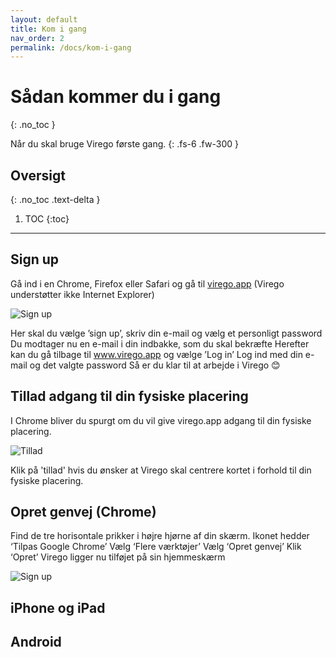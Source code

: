 ```yaml
---
layout: default
title: Kom i gang
nav_order: 2
permalink: /docs/kom-i-gang
---
```


# Sådan kommer du i gang
{: .no_toc }


Når du skal bruge Virego første gang.
{: .fs-6 .fw-300 }

## Oversigt
{: .no_toc .text-delta }

1. TOC
{:toc}

---

## Sign up

Gå ind i en Chrome, Firefox eller Safari og gå til [virego.app](https://virego.app)   (Virego understøtter ikke Internet Explorer)

![Sign up](/virego-guide/assets/kom-i-gang/sign_up.png "Sign up")

Her skal du vælge ’sign up’, skriv din e-mail og vælg et personligt password
Du modtager nu en e-mail i din indbakke, som du skal bekræfte 
Herefter kan du gå tilbage til www.virego.app og vælge ’Log in’
Log ind med din e-mail og det valgte password
Så er du klar til at arbejde i Virego 😊

## Tillad adgang til din fysiske placering

I Chrome bliver du spurgt om du vil give virego.app adgang til din fysiske placering.

![Tillad](/virego-guide/assets/kom-i-gang/tillad_placering.png "Adgang til din fysiske placering")

Klik på 'tillad' hvis du ønsker at Virego skal centrere kortet i forhold til din fysiske placering.

## Opret genvej (Chrome)

Find de tre horisontale prikker i højre hjørne af din skærm. Ikonet hedder ‘Tilpas Google Chrome’ 
Vælg ‘Flere værktøjer’
Vælg ‘Opret genvej’
Klik ‘Opret’
Virego ligger nu tilføjet på sin hjemmeskærm

![Sign up](/virego-guide/assets/kom-i-gang/opret_genvej.png "Sign up")

## iPhone og iPad

## Android